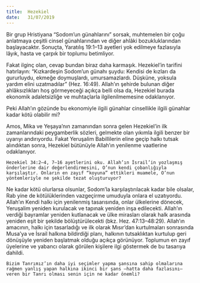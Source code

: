 ```yaml
---
title:  Hezekiel
date:   31/07/2019
---
```


Bir grup Hristiyana “Sodom’un günahlarını” sorsak, muhtemelen bir çoğu anlatmaya çeşitli cinsel günahlarından ve diğer ahlâki bozukluklarından başlayacaktır. Sonuçta, Yaratılış 19:1–13 ayetleri yok edilmeye fazlasıyla lâyık, hasta ve çarpık bir toplumu betimliyor. 

Fakat ilginç olan, cevap bundan biraz daha karmaşık. Hezekiel’in tarifini hatırlayın: “Kızkardeşin Sodom’un günahı şuydu: Kendisi de kızları da gururluydu, ekmeğe doymuşlardı, umursamazlardı. Düşküne, yoksula yardım elini uzatmadılar” (Hez. 16:49). Allah’ın şehirde bulunan diğer ahlâksızlıkları hoş görmeyeceği açıkça belli olsa da, Hezekiel burada ekonomik adaletsizliğe ve muhtaçlarla ilgilenilmemesine odaklanıyor. 

Peki Allah’ın gözünde bu ekonomiyle ilgili günahlar cinsellikle ilgili günahlar kadar kötü olabilir mi?

Amos, Mika ve Yeşaya’nın zamanından sonra gelen Hezekiel’in ilk zamanlarındaki peygamberlik sözleri, gelmekte olan yıkımla ilgili benzer bir uyarıyı andırıyordu. Fakat Yeruşalim Babillilerin eline geçip halkı tutsak alındıktan sonra, Hezekiel bütünüyle Allah’ın yenilenme vaatlerine odaklanıyor.

`Hezekiel 34:2–4, 7–16 ayetlerini oku. Allah’ın İsrail’in yozlaşmış önderlerine dair değerlendirmesini, O’nun kendi çobanlığıyla karşılaştır. Onların en zayıf “koyuna” ettikleri muamele, O’nun yöntemleriyle ne şekilde tezat oluşturuyor?`

Ne kadar kötü olurlarsa olsunlar, Sodom’la karşılaştırılacak kadar bile olsalar, Rab yine de kötülüklerinden vazgeçirme umuduyla onlara el uzatıyordu. Allah’ın Kendi halkı için yenilenmiş tasarısında, onlar ülkelerine dönecek, Yeruşalim yeniden kurulacak ve tapınak yeniden inşa edilecekti. Allah’ın verdiği bayramlar yeniden kutlanacak ve ülke mirasları olarak halk arasında yeniden eşit bir şekilde bölüştürülecekti (bkz. Hez. 47:13–48:29). Allah’ın amacının, halkı için tasarladığı ve ilk olarak Mısır’dan kurtulmaları sonrasında Musa’ya ve İsrail halkına bildirdiği planı, halkının tutsaklıktan kurtulup geri dönüşüyle yeniden başlatmak olduğu açıkça görünüyor. Toplumun en zayıf üyelerine ve yabancı olarak görülen kişilere ilgi göstermek de bu tasarıya dahildi.

`Bizim Tanrımız’ın daha iyi seçimler yapma şansına sahip olmalarına rağmen yanlış yapan halkına ikinci bir şans –hatta daha fazlasını– veren bir Tanrı olması senin için ne kadar önemli?`